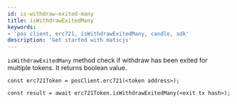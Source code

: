 ```yaml
---
id: is-withdraw-exited-many
title: isWithdrawExitedMany
keywords: 
- 'pos client, erc721, isWithdrawExitedMany, candle, sdk'
description: 'Get started with maticjs'
---
```


`isWithdrawExitedMany` method check if withdraw has been exited for multiple tokens. It returns boolean value.

```
const erc721Token = posClient.erc721(<token address>);

const result = await erc721Token.isWithdrawExitedMany(<exit tx hash>);

```
